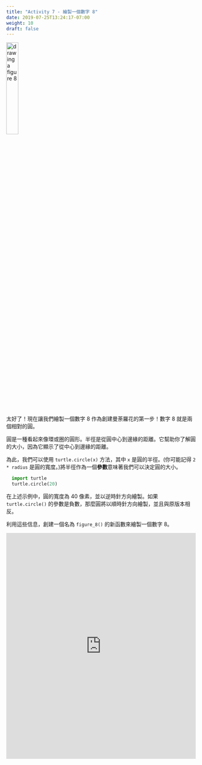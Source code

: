 ```yaml
---
title: "Activity 7 - 繪製一個數字 8"
date: 2019-07-25T13:24:17-07:00
weight: 10
draft: false
---
```


<img src="../media/turtle_circles.png" alt="drawing a figure 8" width="25%"/>

太好了！現在讓我們繪製一個數字 8 作為創建曼荼羅花的第一步！數字 8 就是兩個相對的圓。

圓是一種看起來像環或圈的圓形。半徑是從圓中心到邊緣的距離。它幫助你了解圓的大小，因為它顯示了從中心到邊緣的距離。

為此，我們可以使用 `turtle.circle(x)` 方法，其中 `x` 是圓的半徑。(你可能記得 `2 * radius` 是圓的寬度。)將半徑作為一個**參數**意味著我們可以決定圓的大小。

``` python
  import turtle
  turtle.circle(20)
```

在上述示例中，圓的寬度為 40 像素，並以逆時針方向繪製。如果 `turtle.circle()` 的參數是負數，那麼圓將以順時針方向繪製，並且與原版本相反。

利用這些信息，創建一個名為 `figure_8()` 的新函數來繪製一個數字 8。

<iframe src="https://trinket.io/embed/python/e87cb9f3b9" width="100%" height="600" frameborder="0" marginwidth="0" marginheight="0" allowfullscreen></iframe>